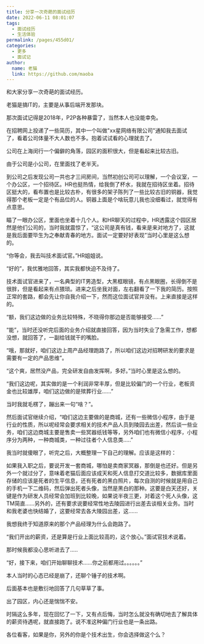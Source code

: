 ```yaml
---
title: 分享一次奇葩的面试经历
date: 2022-06-11 08:01:07
tags: 
  - 面试经历
  - 生活体验
permalink: /pages/455d01/
categories: 
  - 更多
  - 面试记
author: 
  name: 老猫
  link: https://github.com/maoba
---
```


和大家分享一次奇葩的面试经历。

老猫是搞IT的，主要是从事后端开发那块。

那次面试记得是2018年，P2P各种暴雷了，当然本人也没能幸免。

在招聘网上投递了一些简历，其中一个叫做"xx星网络有限公司"通知我去面试了，看着公司体量不大人数也不多。抱着试试看的心理就去了。

公司在上海闵行一个偏僻的角落，园区的面积很大，但是看起来比较古旧。

<!-- more -->

由于公司是小公司，在里面找了老半天。

到公司之后发现公司一共也才三间房间，当然初创公司可以理解，一个会议室，一个办公区，一个招待区。HR也挺热情，给我倒了杯水，我就在招待区坐着。招待区挺大的，看布置也是比较古朴，有很多的架子陈列了一些比较古旧的铜器，我觉得那个老板一定是个有品位的人。铜器上面是个啥玩意儿我也没细看过，就觉得有点意思。

瞄了一眼办公区，里面也坐着十几个人。和HR聊天的过程中，HR透露这个园区居然是他们公司的，当时我就震惊了，“这公司是真有钱，看来是来对地方了，这就是我后面要毕生为之奉献青春的地方。面试一定要好好表现”当时心里是这么想的。

“你等会，我去叫技术面试官。”HR姐姐说。

“好的”，我优雅地回答，其实我都快迫不及待了。

技术面试官进来了，一名典型的IT男造型，大黑框眼镜，有点黑眼圈，长得倒不是很胖，但是看起来有点猥琐。进来之后坐我对面，左右翻看了一下我的简历。按照正常的套路，都会先让你自我介绍一下，然而这位面试官并没有。上来直接是这样的。

“额，我们这边做的业务比较特殊，不晓得你那边是否能够接受......”

“能”，当时还没听完后面的业务介绍就直接回答，因为当时失业了急需工作，想都没想，就回答了，一副给钱就干的嘴脸。

“哦，那就好，咱们这边上周产品经理跑路了，所以咱们这边对招聘研发的要求是需要有一定的产品思维”。

“这个爽，居然没产品，完全研发自由发挥啊，多好。”当时心里是这么想的。

“我们这边呢，其实做的是一个利润非常丰厚，但是比较偏门的一个行业，老板资金也比较雄厚，咱们这边做的是殡葬行业......”

当时我就毛楞了，蹦出来一句“啥？”。

然后面试官继续介绍，“咱们这边主要做的是商城，还有一些微信小程序，由于是行业的性质，所以呢经常会要求相关的技术产品人员到陵园去出差，然后谈一些业务，咱们这边商城主要是售卖一些冥器纸钱等等，另外咱们也有微信小程序，小程序分为两种，一种商城类，一种过往者个人信息类.....”

我当时就傻眼了，听完之后，大概整理一下自己的理解。应该是这样的：

如果我入职之后，要说开发一套商城，哪怕是卖商家冥器，那倒是也还好。但是另外一个就过分了，意味着老猫后面应该成天和死人信息打交道比较多，数据库里面存储的应该是死者的生平信息，还有死者的黑白照片，每次自测的时候就是用自己的手机一下二维码，然后弹出死者头像，当然是黑白的那种。这要是白天还好，关键是作为研发人员经常会加班到比较晚，如果说半夜三更，对着这个死人头像，这TM简直......另外的，还有要求说要经常性地去陵园进行出差去谈相关业务。当时和我老婆也快结婚了，这要经常去各大陵园出差，这......

我想我终于知道原来的那个产品经理为什么会跑路了。

“我们开出的薪资，还是算是行业上面比较高的，这个放心。”面试官技术说着。

那时候我都没心思听进去了.....

“好，接下来，咱们开始聊聊技术......你之前都用过。。。。。。”

本人当时的心态已经是崩了，还聊个锤子的技术啊。

后面基本也是敷衍地回答了几句草草了事。

出了园区，内心还是惴惴不安。

时隔这么多年，现在回忆了一下，又有点后悔，当时怎么就没有确切地去了解具体的薪资待遇呢，就直接跑了。说不准这种偏门行业也是一条出路。

各位看客，如果是你，另外的你是个技术出生，你会选择做这个么？